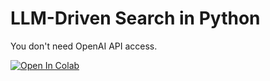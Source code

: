 # LLM-Driven Search in Python

You don't need OpenAI API access.


<a target="_blank" href="https://colab.research.google.com/github/AWeirdScratcher/large/blob/main/llm-driven-search/Medium_LLM_Driven_Search.ipynb">
  <img src="https://colab.research.google.com/assets/colab-badge.svg" alt="Open In Colab"/>
</a>
